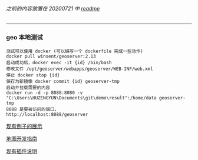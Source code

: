 ###### 之前的内容放置在 20200721 中 [readme](./20200721/README.md)

---

### geo 本地测试

```
测试可以使用 docker (可以编写一个 dockerfile 完成一些动作)
docker pull winsent/geoserver:2.13
启动成功后，docker exec -it {id} /bin/bash
修改文件 /opt/geoserver/webapps/geoserver/WEB-INF/web.xml
停止 docker stop {id}
保存为新镜像 docker commit {id} geoserver-tmp
启动并挂载需要的内容
docker run -d -p 8088:8080 -v "C:\Users\HUZENGYUN\Documents\git\demo\result":/home/data geoserver-tmp
8088 是要被访问的端口，
http://localhost:8088/geoserver
```

[现有例子的展示](https://www.bilibili.com/video/BV1Hy4y1k75d/)

[地图开发指南](./地图开发指南.md)

[现有插件说明](./现有插件说明.md)